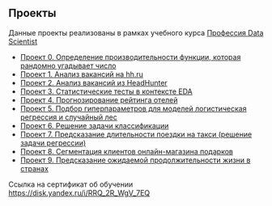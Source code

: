 ## Проекты

Данные проекты реализованы в рамках учебного курса [Профессия Data Scientist](https://skillfactory.ru/data-scientist-pro)

- [Проект 0. Определение производительности функции, которая рандомно угадывает число](https://github.com/experiment0/sf_data_science/tree/main/project_0)
- [Проект 1. Анализ вакансий на hh.ru](https://github.com/experiment0/sf_data_science/tree/main/project_1)
- [Проект 2. Анализ вакансий из HeadHunter](https://github.com/experiment0/sf_data_science/tree/main/project_2)
- [Проект 3. Статистические тесты в контексте EDA](https://github.com/experiment0/sf_data_science/tree/main/project_3)
- [Проект 4. Прогнозирование рейтинга отелей](https://github.com/experiment0/sf_data_science/tree/main/project_4)
- [Проект 5. Подбор гиперпараметров для моделей логистическая регрессия и случайный лес](https://github.com/experiment0/sf_data_science/tree/main/project_5)
- [Проект 6. Решение задачи классификации](https://github.com/experiment0/sf_data_science/tree/main/project_6)
- [Проект 7. Предсказание длительности поездки на такси (решение задачи регрессии)](https://github.com/experiment0/sf_data_science/tree/main/project_7)
- [Проект 8. Сегментация клиентов онлайн-магазина подарков](https://github.com/experiment0/sf_data_science/tree/main/project_8)
- [Проект 9. Предсказание ожидаемой продолжительности жизни в странах](https://github.com/experiment0/sf_data_science/tree/main/project_9)

Ссылка на сертификат об обучении https://disk.yandex.ru/i/RRQ_2R_WgV_7EQ
